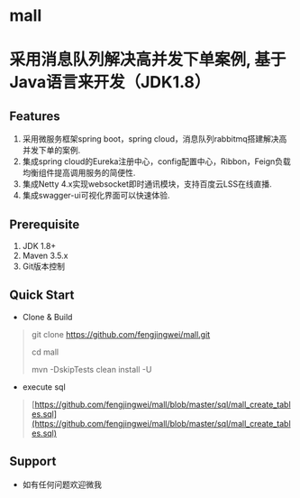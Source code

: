 # mall
# 采用消息队列解决高并发下单案例, 基于Java语言来开发（JDK1.8） #

## Features ##
1. 采用微服务框架spring boot，spring cloud，消息队列rabbitmq搭建解决高并发下单的案例.
2. 集成spring cloud的Eureka注册中心，config配置中心，Ribbon，Feign负载均衡组件提高调用服务的简便性.
3. 集成Netty 4.x实现websocket即时通讯模块，支持百度云LSS在线直播.
4. 集成swagger-ui可视化界面可以快速体验.

## Prerequisite ##
1. JDK 1.8+
2. Maven 3.5.x
3. Git版本控制

## Quick Start ##
- Clone & Build
> git clone https://github.com/fengjingwei/mall.git
> 
> cd mall
> 
> mvn -DskipTests clean install -U

- execute sql
>  [https://github.com/fengjingwei/mall/blob/master/sql/mall_create_tables.sql](https://github.com/fengjingwei/mall/blob/master/sql/mall_create_tables.sql)

## Support ##
- 如有任何问题欢迎微我
